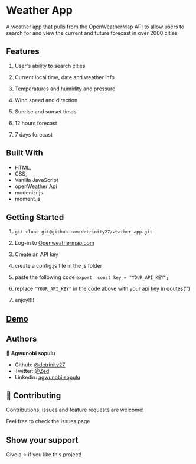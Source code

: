 # Weather App
A weather app that pulls from the OpenWeatherMap API to allow users to search for and view the current and future forecast in over 2000 cities


## Features

1. User's ability to search cities

2. Current local time, date and weather info

3. Temperatures and humidity and pressure

4. Wind speed and direction

5. Sunrise and sunset times

6. 12 hours forecast

7. 7 days forecast


## Built With

- HTML,
- CSS,
- Vanilla JavaScript
- openWeather Api
- modenizr.js
- moment.js

## Getting Started

1. `git clone git@github.com:detrinity27/weather-app.git`

2.  Log-in to [Openweathermap.com](https://openweathermap.org/)


3.  Create an API key

4. create a config.js file in the js folder

5. paste the following code `export  const key = "YOUR_API_KEY";`

6. replace `"YOUR_API_KEY"` in the code above with your api key in qoutes('')

7. enjoy!!!!


## [Demo](https://weathergeeks.netlify.app/)



## Authors

👤 **Agwunobi sopulu**

- Github: [@detrinity27](https://github.com/detrinity27)
- Twitter: [@Zed](https://twitter.com/SO_NWA)
- Linkedin: [agwunobi sopulu](https://www.linkedin.com/in/agwunobi-sopulu-691875216)

## 🤝 Contributing
Contributions, issues and feature requests are welcome!

Feel free to check the issues page

## Show your support

Give a ⭐️ if you like this project!

